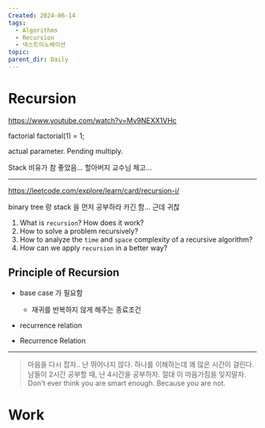 ```yaml
---
Created: 2024-06-14
tags:
  - Algorithms
  - Recursion
  - 넥스트이노베이션
topic: 
parent_dir: Daily
---
```

# Recursion
https://www.youtube.com/watch?v=Mv9NEXX1VHc

factorial 
factorial(1) = 1;

actual parameter.
Pending multiply.

Stack 비유가 참 좋았음... 할아버지 교수님 체고...

----
https://leetcode.com/explore/learn/card/recursion-i/

binary tree 랑 stack 을 먼저 공부하라 카긴 함... 근데 귀찮 

1. What is `recursion`? How does it work?
2. How to solve a problem recursively?
3. How to analyze the `time` and `space` complexity of a recursive algorithm?
4. How can we apply `recursion` in a better way?

## Principle of Recursion
- base case 가 필요함 
	- 재귀를 반복하지 않게 해주는 종료조건
- recurrence relation


- Recurrence Relation 

-----


> 마음을 다시 잡자..
> 난 뛰어나지 않다. 하나를 이해하는데 꽤 많은 시간이 걸린다.
> 남들이 2시간 공부할 때, 난 4시간을 공부하자. 
> 절대 이 마음가짐을 잊지말자.
> Don't ever think you are smart enough. Because you are not.
> 

# Work













 
